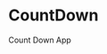 # CountDown
 Count Down App
         
                        
                                                                                                                                     
                                                                                                       
                                                                                                     
                                                                                         
                                                                             
                                                    
                                 
                       
       
  
   
